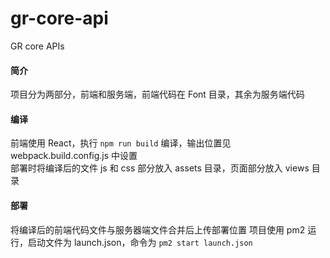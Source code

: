 # gr-core-api

GR core APIs

#### 简介
项目分为两部分，前端和服务端，前端代码在 Font 目录，其余为服务端代码

#### 编译
前端使用 React，执行 `npm run build` 编译，输出位置见 webpack.build.config.js 中设置  
部署时将编译后的文件 js 和 css 部分放入 assets 目录，页面部分放入 views 目录

#### 部署
将编译后的前端代码文件与服务器端文件合并后上传部署位置
项目使用 pm2 运行，启动文件为 launch.json，命令为 `pm2 start launch.json`
